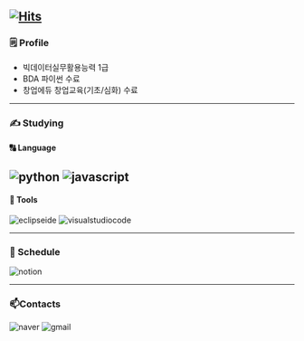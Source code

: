 [![Hits](https://hits.seeyoufarm.com/api/count/incr/badge.svg?url=https%3A%2F%2Fgithub.com%2Fkimdaehwi990731&count_bg=%23585858&title_bg=%23090909&icon=instagram.svg&icon_color=%23D0D0D0&title=%D9%A9%28%E0%B9%91%E2%80%A2+%E2%82%83+-%E0%B9%91%29%DB%B6%E2%99%A5&edge_flat=false)](https://hits.seeyoufarm.com)
---
### 🗒️ Profile
- 빅데이터실무활용능력 1급
- BDA 파이썬 수료
- 창업에듀 창업교육(기초/심화) 수료

---

### **✍️ Studying**
#### **🔠 Language**
![python](https://img.shields.io/badge/python-353535.svg?&style=for-the-badge&logo=python&logoColor=white)
![javascript](https://img.shields.io/badge/javascript-585858.svg?&style=for-the-badge&logo=javascript&logoColor=white)
---
#### **🧰 Tools**
![eclipseide](https://img.shields.io/badge/eclipseide-353535.svg?&style=for-the-badge&logo=eclipseide&logoColor=white)
![visualstudiocode](https://img.shields.io/badge/visualstudiocode-585858.svg?&style=for-the-badge&logo=visualstudiocode&logoColor=white)

---

### **📜 Schedule**
![notion](https://img.shields.io/badge/notion-353535.svg?&style=for-the-badge&logo=notion&logoColor=white)

---

### **📫Contacts**
![naver](https://img.shields.io/badge/naver-353535.svg?&style=for-the-badge&logo=naver&logoColor=white)
![gmail](https://img.shields.io/badge/gmail-585858.svg?&style=for-the-badge&logo=gmail&logoColor=white)
